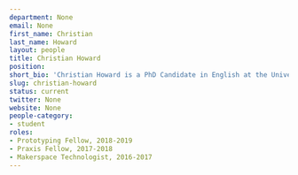 ```yaml
---
department: None
email: None
first_name: Christian
last_name: Howard
layout: people
title: Christian Howard
position:
short_bio: 'Christian Howard is a PhD Candidate in English at the University of Virginia. Her research focuses upon contemporary world literature, ethics, and digital humanities. To learn more, visit her personal website: www.christianhoward.org.'
slug: christian-howard
status: current
twitter: None
website: None
people-category:
- student
roles:
- Prototyping Fellow, 2018-2019
- Praxis Fellow, 2017-2018
- Makerspace Technologist, 2016-2017
---
```

